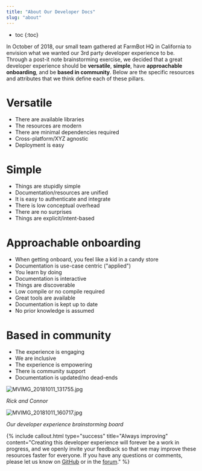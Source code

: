 ```yaml
---
title: "About Our Developer Docs"
slug: "about"
---
```


* toc
{:toc}

In October of 2018, our small team gathered at FarmBot HQ in California to envision what we wanted our 3rd party developer experience to be. Through a post-it note brainstorming exercise, we decided that a great developer experience should be **versatile**, **simple**, have **approachable onboarding**, and be **based in community**. Below are the specific resources and attributes that we think define each of these pillars.

# Versatile
- There are available libraries
- The resources are modern
- There are minimal dependencies required
- Cross-platform/XYZ agnostic
- Deployment is easy

# Simple
- Things are stupidly simple
- Documentation/resources are unified
- It is easy to authenticate and integrate
- There is low conceptual overhead
- There are no surprises
- Things are explicit/intent-based

# Approachable onboarding
- When getting onboard, you feel like a kid in a candy store
- Documentation is use-case centric ("applied")
- You learn by doing
- Documentation is interactive
- Things are discoverable
- Low compile or no compile required
- Great tools are available
- Documentation is kept up to date
- No prior knowledge is assumed

# Based in community
- The experience is engaging
- We are inclusive
- The experience is empowering
- There is community support
- Documentation is updated/no dead-ends

![MVIMG_20181011_131755.jpg](MVIMG_20181011_131755.jpg)

_Rick and Connor_



![MVIMG_20181011_160717.jpg](MVIMG_20181011_160717.jpg)

_Our developer experience brainstorming board_



{%
include callout.html
type="success"
title="Always improving"
content="Creating this developer experience will forever be a work in progress, and we openly invite your feedback so that we may improve these resources faster for everyone. If you have any questions or comments, please let us know on [GitHub](http://github.com/FarmBot) or in the [forum](https://forum.farmbot.org/c/software/software-development)."
%}

